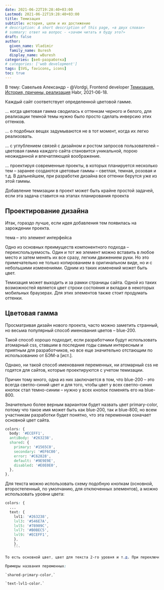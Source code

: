 ```yaml
---
date: 2021-06-22T19:28:40+03:00
Lastmod: 2021-06-22T19:28:40+03:00
title: Темизация
subtitle: история, цели и их достижение
# description: A short description of this page, «в двух словах»
# summary: ответ на вопрос - «зачем читать я буду это?»
draft: false
author:
  given_name: Vladimir
  family_name: Buresh
  display_name: wBuresh
categories: [веб-разработка]
# categories: ['web development']
tags: [SVG, favicons, icons]
toc: true
---
```


В тему: Савельев Александр - @Vordgi, Frontend developer [Темизация. История, причины, реализация](https://habr.com/ru/post/563572/) Habr, 2021-06-18.

Каждый сайт соответствует определенной цветовой гамме.

... когда цветовая гамма сводилась к оттенкам черного и белого, для реализации темной темы нужно было просто сделать инверсию этих оттенков.

... о подобных вещах задумываются не в тот момент, когда их легко реализовать.

... с углублением связей с дизайном и ростом запросов пользователей – цветовая гамма каждого сайта становится уникальной, порою неожиданной и впечатляющей воображение.

... проектируя современные проекты, в которых планируется несколько тем – заранее создаются цветовые гаммы – светлая, темная, розовая и т.д. В дальнейшем, при разработке дизайна все оттенки берутся уже из этой гаммы.

Добавление темизации в проект может быть крайне простой задачей, если эта задача ставится на этапах планирования проекта

## Проектирование дизайна

Итак, гораздо лучше, если идея добавления тем появилась на зарождении проекта.

тема – это элемент интерфейса

Одно из основных преимуществ компонентного подхода – переиспользуемость. Один и тот же элемент можно вставить в любое место и затем менять их все сразу, легким движением руки. Но это примечательно не только копированием в оригинальном виде, но и с небольшими изменениями. Одним из таких изменений может быть цвет.

Темизация может выходить и за рамки страницы сайта. Одной из таких возможностей является цвет строки состояния и вкладки в некоторых мобильных браузерах. Для этих элементов также стоит продумать оттенки.

## Цветовая гамма

Просматривая дизайн нового проекта, часто можно заметить странный, но весьма популярный способ именования цветов – blue-200.

Такой способ хорошо подходит, если разработчики будут использовать атомарный css, ставшим в последние годы самым интересным и приятным для разработчиков, но все еще значительно отстающим по использованию от БЭМ-а [ист.].

Однако, ни такой способ именования переменных, ни атомарный css не годятся для сайтов, которые проектируются с учетом темизации.

Причин тому много, одна из них заключается в том, что blue-200 – это всегда светло-синий цвет и для того, чтобы цвет у всех светло-синих кнопок стал темно-синим – нужно у всех кнопок поменять его на blue-800.

Значительно более верным вариантом будет назвать цвет primary-color, потому что такое имя может быть как blue-200, так и blue-800, но всем участникам разработки будет понятно, что эта переменная означает основной цвет сайта.

``` css
colors: {
  body: '#ECEFF1',
  antiBody: '#263238',
  shared: {
    primary: '#1565C0',
    secondary: '#EF6C00',
    error: '#C62828',
    default: '#9E9E9E',
    disabled: '#E0E0E0',
  },
},
```
Для текста можно использовать схему подобную кнопкам (основной, второстепенный, по умолчанию, для отключенных элементов), а можно использовать уровни цвета:

``` css
colors: {
  ...
  text: {
    lvl1: '#263238',
    lvl3: '#546E7A',
    lvl5: '#78909C',
    lvl7: '#B0BEC5',
    lvl9: '#ECEFF1',
    },
    },
    ```

То есть основной цвет, цвет для текста 2-го уровня и т.д. При переключении на темную тему – эти уровни инвертируются и интерфейс будет также хорошо выглядеть.

Примеры названия переменных:

`shared-primary-color,`

`text-lvl1-color.`

